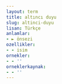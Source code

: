 ```yaml
---
layout: term
title: altıncı duyu
slug: altinci-duyu
lisan: Türkçe
anlamlar:
- ► önsezi
ozellikler:
- - isim
ornekler:
- - ''
orneklerkaynak:
- - ''
---
```

